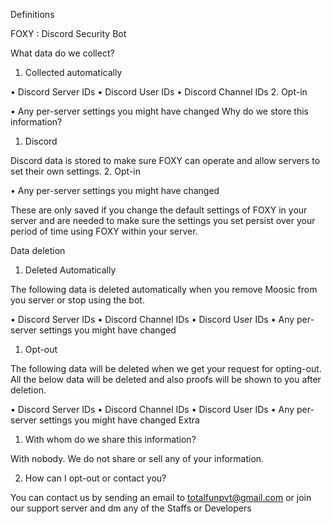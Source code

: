 Definitions

 FOXY : Discord Security Bot

What data do we collect?

1. Collected automatically

• Discord Server IDs
• Discord User IDs
• Discord Channel IDs
2. Opt-in

• Any per-server settings you might have changed
Why do we store this information?

1. Discord

Discord data is stored to make sure FOXY can operate and allow servers to set their own settings.
2. Opt-in

• Any per-server settings you might have changed

These are only saved if you change the default settings of FOXY in your server and are needed to make sure the settings you set persist over your period of time using FOXY within your server.

Data deletion

1. Deleted Automatically

The following data is deleted automatically when you remove Moosic from you server or stop using the bot.

• Discord Server IDs
• Discord Channel IDs
• Discord User IDs
• Any per-server settings you might have changed
1. Opt-out

The following data will be deleted when we get your request for opting-out. All the below data will be deleted and also proofs will be shown to you after deletion.

• Discord Server IDs
• Discord Channel IDs
• Discord User IDs
• Any per-server settings you might have changed
Extra

1. With whom do we share this information?

With nobody. We do not share or sell any of your information.

2. How can I opt-out or contact you?

You can contact us by sending an email to totalfunpvt@gmail.com or join our support server and dm any of the Staffs or Developers
